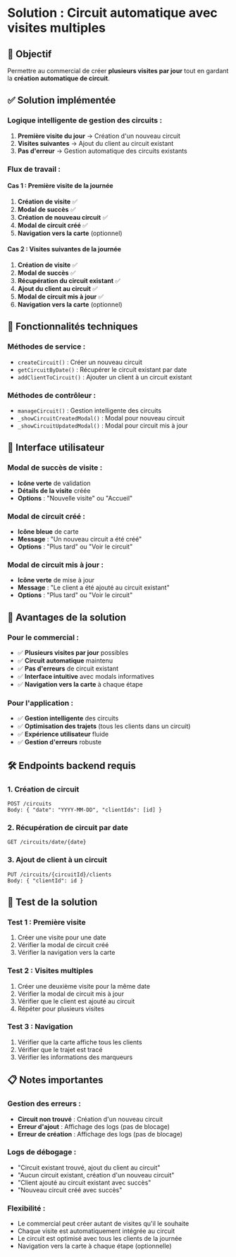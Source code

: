 # Solution : Circuit automatique avec visites multiples

## 🎯 Objectif

Permettre au commercial de créer **plusieurs visites par jour** tout en gardant la **création automatique de circuit**.

## ✅ Solution implémentée

### Logique intelligente de gestion des circuits :

1. **Première visite du jour** → Création d'un nouveau circuit
2. **Visites suivantes** → Ajout du client au circuit existant
3. **Pas d'erreur** → Gestion automatique des circuits existants

### Flux de travail :

#### Cas 1 : Première visite de la journée
1. **Création de visite** ✅
2. **Modal de succès** ✅
3. **Création de nouveau circuit** ✅
4. **Modal de circuit créé** ✅
5. **Navigation vers la carte** (optionnel)

#### Cas 2 : Visites suivantes de la journée
1. **Création de visite** ✅
2. **Modal de succès** ✅
3. **Récupération du circuit existant** ✅
4. **Ajout du client au circuit** ✅
5. **Modal de circuit mis à jour** ✅
6. **Navigation vers la carte** (optionnel)

## 🔧 Fonctionnalités techniques

### Méthodes de service :
- `createCircuit()` : Créer un nouveau circuit
- `getCircuitByDate()` : Récupérer le circuit existant par date
- `addClientToCircuit()` : Ajouter un client à un circuit existant

### Méthodes de contrôleur :
- `manageCircuit()` : Gestion intelligente des circuits
- `_showCircuitCreatedModal()` : Modal pour nouveau circuit
- `_showCircuitUpdatedModal()` : Modal pour circuit mis à jour

## 🎨 Interface utilisateur

### Modal de succès de visite :
- **Icône verte** de validation
- **Détails de la visite** créée
- **Options** : "Nouvelle visite" ou "Accueil"

### Modal de circuit créé :
- **Icône bleue** de carte
- **Message** : "Un nouveau circuit a été créé"
- **Options** : "Plus tard" ou "Voir le circuit"

### Modal de circuit mis à jour :
- **Icône verte** de mise à jour
- **Message** : "Le client a été ajouté au circuit existant"
- **Options** : "Plus tard" ou "Voir le circuit"

## 🔄 Avantages de la solution

### Pour le commercial :
- ✅ **Plusieurs visites par jour** possibles
- ✅ **Circuit automatique** maintenu
- ✅ **Pas d'erreurs** de circuit existant
- ✅ **Interface intuitive** avec modals informatives
- ✅ **Navigation vers la carte** à chaque étape

### Pour l'application :
- ✅ **Gestion intelligente** des circuits
- ✅ **Optimisation des trajets** (tous les clients dans un circuit)
- ✅ **Expérience utilisateur** fluide
- ✅ **Gestion d'erreurs** robuste

## 🛠️ Endpoints backend requis

### 1. Création de circuit
```
POST /circuits
Body: { "date": "YYYY-MM-DD", "clientIds": [id] }
```

### 2. Récupération de circuit par date
```
GET /circuits/date/{date}
```

### 3. Ajout de client à un circuit
```
PUT /circuits/{circuitId}/clients
Body: { "clientId": id }
```

## 🚀 Test de la solution

### Test 1 : Première visite
1. Créer une visite pour une date
2. Vérifier la modal de circuit créé
3. Vérifier la navigation vers la carte

### Test 2 : Visites multiples
1. Créer une deuxième visite pour la même date
2. Vérifier la modal de circuit mis à jour
3. Vérifier que le client est ajouté au circuit
4. Répéter pour plusieurs visites

### Test 3 : Navigation
1. Vérifier que la carte affiche tous les clients
2. Vérifier que le trajet est tracé
3. Vérifier les informations des marqueurs

## 📋 Notes importantes

### Gestion des erreurs :
- **Circuit non trouvé** : Création d'un nouveau circuit
- **Erreur d'ajout** : Affichage des logs (pas de blocage)
- **Erreur de création** : Affichage des logs (pas de blocage)

### Logs de débogage :
- "Circuit existant trouvé, ajout du client au circuit"
- "Aucun circuit existant, création d'un nouveau circuit"
- "Client ajouté au circuit existant avec succès"
- "Nouveau circuit créé avec succès"

### Flexibilité :
- Le commercial peut créer autant de visites qu'il le souhaite
- Chaque visite est automatiquement intégrée au circuit
- Le circuit est optimisé avec tous les clients de la journée
- Navigation vers la carte à chaque étape (optionnelle) 
